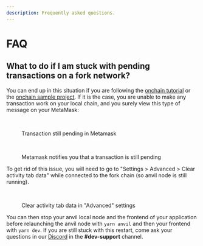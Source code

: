 ```yaml
---
description: Frequently asked questions.
---
```


# FAQ

## What to do if I am stuck with pending transactions on a fork network?&#x20;

You can end up in this situation if you are following the [onchain tutorial](tutorials/onchain-tutorials/tuto.md) or the [onchain sample project](run-example-apps.md). If it is the case, you are unable to make any transaction work on your local chain, and you surely view this type of message on your MetaMask:

<figure><img src="../.gitbook/assets/Capture d’écran 2023-05-12 à 01.10.06.png" alt="" width="356"><figcaption><p>Transaction still pending in Metamask</p></figcaption></figure>

<figure><img src="../.gitbook/assets/Capture d’écran 2023-05-12 à 01.11.27.png" alt="" width="375"><figcaption><p>Metamask notifies you that a transaction is still pending</p></figcaption></figure>

To get rid of this issue, you will need to go to "Settings > Advanced > Clear activity tab data" while connected to the fork chain (so anvil node is still running).

<figure><img src="../.gitbook/assets/Capture d’écran 2023-05-12 à 01.18.14.png" alt="" width="356"><figcaption><p>Clear activity tab data in "Advanced" settings</p></figcaption></figure>

You can then stop your anvil local node and the frontend of your application before relaunching the anvil node with `yarn anvil` and then your frontend with `yarn dev`. If you are still stuck with this restart, come ask your questions in our [Discord](https://discord.gg/sismo) in the **#dev-support** channel. &#x20;
